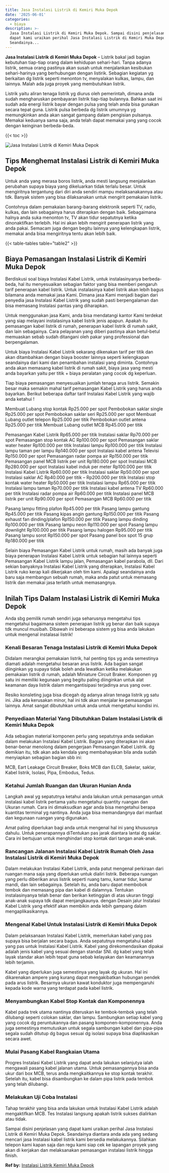 ```yaml
---
title: Jasa Instalasi Listrik di Kemiri Muka Depok
date: '2025-06-01'
categories:
  - biaya
description: >-
  Jasa Instalasi Listrik di Kemiri Muka Depok. Sampai disini penjelasan yang
  dapat kami uraikan perihal Jasa Instalasi Listrik di Kemiri Muka Depok.
  Seandainya...
---
```


**Jasa Instalasi Listrik di Kemiri Muka Depok** – Listrik bakal jadi bagian kebutuhan tiap-tiap orang dalam kehidupan sehari-hari. Tanpa adanya listrik, semua orang pastinya akan susah untuk menjalankan kesibukan sehari-harinya yang berhubungan dengan listirik. Sebagian kegiatan yg berkaitan dg listrik seperti menonton tv, menyalakan kulkas, lampu, dan lainnya. Malah ada juga proyek yang membutuhkan listrik.

Listrik yaitu aliran tenaga listrik yg diurus oleh pemerintah, dimana anda sudah mengharuskan pembayaran listrik tiap-tiap bulannya. Bahkan saat ini sudah ada energi listrik bayar dengan pulsa yang telah anda bisa gunakan secara tepat guna. Listrik pulsa berbeda dg listrik umumnya yg memungkinkan anda akan sangat gampang dalam pengisian pulsanya. Memakai keduanya sama saja, anda telah dapat memakai yang yang cocok dengan keinginan berbeda-beda.

{{< toc >}}

![Jasa Instalasi Listrik di Kemiri Muka Depok](/images/instalasi-listrik-murah27.png)

## Tips Menghemat Instalasi Listrik di Kemiri Muka Depok

Untuk anda yang merasa boros listrik, anda mesti langsung menjalankan perubahan supaya biaya yang dikeluarkan tidak terlalu besar. Untuk mengiritnya tergantung dari diri anda sendiri mampu melaksanakannya atau tdk. Banyak sistem yang bisa dilaksanakan untuk mengirit pemakaian listrik.

Contohnya dalam pemakaian barang-barang elektronik seperti TV, radio, kulkas, dan lain sebagainya harus diterapkan dengan baik. Sebagaimana halnya anda suka menonton tv, TV akan tidur sepatutnya ketika dinonaktifkan terlebih. Hal ini akan lebih mengirit penerapan listrik yang anda pakai. Semacam juga dengan begitu lainnya yang kelengkapan listrik, memakai anda bisa mengiritnya tentu akan lebih baik.

{{< table-tables table="table2" >}}

## Biaya Pemasangan Instalasi Listrik di Kemiri Muka Depok

Berdiskusi soal biaya Instalasi Kabel Listrik, untuk instalasinyanya berbeda-beda, hal itu menyesuaikan sebagian faktor yang bisa memberi pengaruh tarif penerapan kabel listrik. Untuk instalasinya kabel listrik akan lebih bagus bilamana anda memakai jasa Kami. Dimana jasa Kami menjadi bagian dari penyedia jasa Instalasi Kabel Listrik yang sudah pasti berpengalaman dan bisa memasang Instalasi pantas yang diharapkan.

Untuk menggunakan jasa Kami, anda bisa mendatangi kantor Kami terdekat yang siap melayani instalasinya kabel listrik jenis apapun. Apakah itu pemasangan kabel listrik di rumah, penerapan kabel listrik di rumah sakit, dan lain sebagainya. Cara pelayanan yang diberi pastinya akan betul-betul memuaskan sebab sudah ditangani oleh pakar yang professional dan berpengalaman.

Untuk biaya Instalasi Kabel Listrik sekarang dikenakan tarif per titik dan akan ditambahkan dengan biaya booster lainnya seperti kelengkapan seandainya dari kami dan penambahan instalasi yang diminta. Contohnya anda akan memasang kabel listrik di rumah sakit, biaya jasa yang mesti anda bayarkan yaitu per titik + biaya peralatan yang cocok dg keperluan.

Tiap biaya pemasangan menyesuaikan jumlah tenaga arus listrik. Semakin besar maka semakin mahal tarif pemasangan Kabel Listrik yang harus anda bayarkan. Berikut beberapa daftar tarif Instalasi Kabel Listrik yang wajib anda ketahui !

Membuat Lubang stop kontak Rp25.000 per spot Pembobokan saklar single Rp25.000 per spot Pembobokan saklar seri Rp25.000 per spot Membuat Lubang outlet telepon Rp25.000 per titik Pembobokan outlet antena Rp25.000 per titik Membuat Lubang outlet MCB Rp45.000 per titik

Pemasangan Kabel Listrik Rp65.000 per titik Instalasi saklar Rp70.000 per spot Pemasangan stop kontak AC Rp100.000 per spot Pemasangan saklar water heater Rp100.000 per titik Instalasi lampu Rp100.000 per titik Instalasi lampu taman per lampu Rp140.000 per spot Instalasi kabel antena Televisi Rp150.000 per spot Pemasangan radar pompa air Rp150.000 per titik Pemasangan panel MCB listrik per unit Rp180.000 per spot Instalasi MCB Rp280.000 per spot Instalasi kabel induk per meter Rp100.000 per titik Instalasi Kabel Listrik Rp60.000 per titik Instalasi saklar Rp50.000 per spot Instalasi saklar AC Rp40.000 per titik – Rp200.000 per titik Instalasi stop kontak water heater Rp50.000 per titik Instalasi lampu Rp65.000 per titik Instalasi lampu taman Rp70.000 per titik Instalasi kabel antena TV Rp60.000 per titik Instalasi radar pompa air Rp60.000 per titik Instalasi panel MCB listrik per unit Rp90.000 per spot Pemasangan MCB Rp60.000 per titik

Pasang lampu fitting plafon Rp45.000 per titik Pasang lampu gantung Rp45.000 per titik Pasang kipas angin gantung Rp150.000 per titik Pasang exhaust fan dinding/plafon Rp150.000 per titik Pasang lampu dinding Rp100.000 per titik Pasang lampu neon Rp110.000 per spot Pasang lampu downlight Rp100.000 per titik Pasang lampu halogen Rp95.000 per titik Pasang lampu sorot Rp150.000 per spot Pasang panel box spot 15 grup Rp180.000 per titik

Selain biaya Pemasangan Kabel Listrik untuk rumah, masih ada banyak juga biaya penerapan Instalasi Kabel Listrik untuk sebagian hal lainnya seperti Pemasangan Kabel Listrik lampu jalan, Pemasangan kabel parabola, dll. Dari sekian banyaknya Instalasi Kabel Listrik yang diterapkan, Instalasi Kabel Listrik ruko kerap kali dikerjakan oleh tim kami. Apalagi seandainya anda baru saja membangun sebuah rumah, maka anda patut untuk memasang listrik dan memakai jasa terlatih untuk memasangnya.

## Inilah Tips Dalam Instalasi Listrik di Kemiri Muka Depok


Anda sbg pemilik rumah sendiri juga seharusnya mengetahui tips mengetahui bagaimana sistem penerapan listrik yg benar dan baik supaya tdk muncul musibah. Dibawah ini beberapa sistem yg bisa anda lakukan untuk mengenal instalasai listrik!

### Kenali Besaran Tenaga Instalasi Listrik di Kemiri Muka Depok

Didalam merangkai pemakaian listrik, hal penting tips yg anda semestinya diamati adalah mengetahui besaran arus listrik. Ada bagian sangat diinginkan yg supaya tidak boleh anda lewatkan ketika melakukan pemakaian listrik di rumah, adalah Miniature Circuit Braker. Komponen yg satu ini memiliki kegunaan yang begitu paling diinginkan untuk alat keamanan daya listrik dalam mengantisipasi terjadinya arus yang over.

Resiko konsleting juga bisa dicegah dg adanya aliran tenaga listrik yg satu ini. Jika ada kerusakan minor, hal ini tdk akan menjalar ke pemasangan lainnya. Amat sangat dibutuhkan untuk anda untuk mengetahui kondisi ini.

### Penyediaan Material Yang Dibutuhkan Dalam Instalasi Listrik di Kemiri Muka Depok

Ada sebagian material komponen perlu yang sepatutnya anda sediakan dalam melakukan Instalasi Kabel Listrik. Bagian yang diterapkan ini akan benar-benar menolong dalam pengerjaan Pemasangan Kabel Listrik. dg demikian itu, tdk akan ada kendala yang membahayakan bila anda sudah menyiapkan sebagian bagian sbb ini:

MCB, Eart Leakage Circuit Breaker, Boks MCB dan ELCB, Sakelar, saklar, Kabel listrik, Isolasi, Pipa, Embodus, Tedus.

### Ketahui Jumlah Ruangan dan Ukuran Hunian Anda

Langkah awal yg sepatutnya ketahui anda lakukan untuk pemasangan untuk instalasi kabel listrik pertama yaitu mengetahui quantity ruangan dan Ukuran rumah. Cara ini dimaksudkan agar anda bisa mengetahui berapa kuantitas terminal yg nantinya. Anda juga bisa memandangnya dari manfaat dan kegunaan ruangan yang digunakan.

Amat paling diperlukan bagi anda untuk mengenal hal ini yang khususnya dahulu. Untuk penerapannya diTentukan pas jarak diantara lantai dg saklar. Cara ini bertujuan untuk menghindari stop kontak dari tangan anak-anak.

### Rancangan Jalanan Instalasi Kabel Listrik Rumah Oleh Jasa Instalasi Listrik di Kemiri Muka Depok

Dalam melakukan Instalasi Kabel Listrik, anda patut mengenal perkiraan dari ruangan mana saja yang diperlukan untuk dialiri listrik. Beberapa ruangan yang perlu diberikan arus listrik seperti ruang tamu, kamar tidur, kamar mandi, dan lain sebagainya. Setelah itu, anda baru dapat membobok tembok dan memasang pipa dan kabel di dalamnya. Tentukan instalasinyanya telah benar dan berikan ketinggian di atas ukuran tinggi anak-anak supaya tdk dapat menjangkaunya. dengan Desain jalur Instalasi Kabel Listrik yang efektif akan membikin anda lebih gampang dalam mengaplikasikannya.

### Mengenal Kabel Untuk Instalasi Listrik di Kemiri Muka Depok

Dalam pelaksanaan Instalasi Kabel Listrik, memerlukan kabel yang pas supaya bisa berjalan secara bagus. Anda sepatutnya mengetahui kabel yang pas untuk Instalasi Kabel Listrik. Kabel yang direkomendasikan dipakai adalah jenis kabel yang sesuai dengan standar SNI. dg kabel yang telah layak standar akan lebih tepat guna sebab kelayakan dan keamanannya lebih terjamin.

Kabel yang diperlukan juga semestinya yang layak dg ukuran. Hal ini dikarenakan ampere yang kurang dapat mengakibatkan hubungan pendek pada arus listrik. Besarnya ukuran kawat konduktor juga mempengaruhi kepada kode warna yang terdapat pada kabel listrik.

### Menyambungkan Kabel Stop Kontak dan Komponennya

Kabel pada trek utama nantinya diteruskan ke tembok-tembok yang telah dilubangi seperti colokan saklar, dan lampu. Sambungkan setiap kabel yang yang cocok dg peruntukannya dan pasang komponen-komponennya. Anda juga semestinya memutuskan untuk segala sambungan kabel dan pipa-pipa segala sudah ditutup dg bagus sesuai dg isolasi supaya bisa diaplikasikan secara awet.

### Mulai Pasang Kabel Rangkaian Utama

Progres Instalasi Kabel Listrik yang dapat anda lakukan selanjutya ialah mengawali pasang kabel jalanan utama. Untuk pemasangannya bisa anda ukur dari box MCB, terus anda mengkaitkannya ke stop kontak terakhir. Setelah itu, kabel bisa disambungkan ke dalam pipa listrik pada tembok yang telah dilubangi.

### Melakukan Uji Coba Instalasi

Tahap terakhir yang bisa anda lakukan untuk Instalasi Kabel Listrik adalah mengaktifkan MCB. Tes Instalasi langsung apakah listrik sukses dialirkan atau tidak.

Sampai disini penjelasan yang dapat kami uraikan perihal Jasa Instalasi Listrik di Kemiri Muka Depok. Seandainya diantara anda ada yang sedang mencari jasa Instalasi kabel listrik kami bersedia melakukannya. Silahkan telepon kami kapan saja dan regu kami siap cek ke lapangan proyek yang akan di kerjakan dan melaksanakan pemasangan instalasi listrik hingga finish.

**Ref by:** [Instalasi Listrik Kemiri Muka Depok](https://id.wikipedia.org/wiki/Instalasi)
